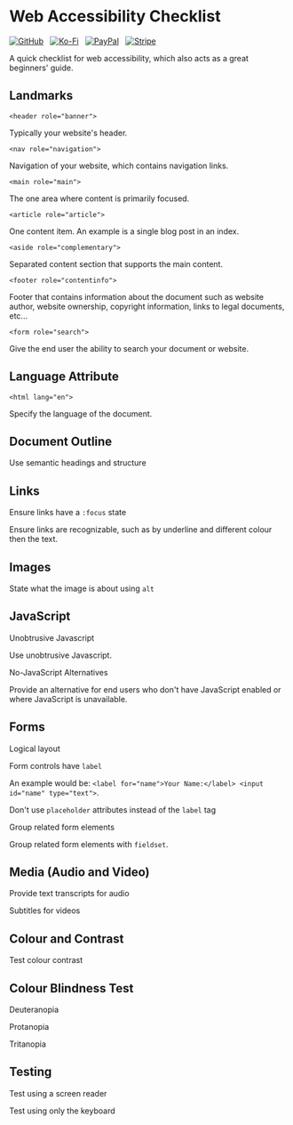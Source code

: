 # Web Accessibility Checklist

[![GitHub](https://srv-cdn.himpfen.io/badges/github/github-flat.svg)](https://github.com/sponsors/brandonhimpfen/) &nbsp; [![Ko-Fi](https://srv-cdn.himpfen.io/badges/kofi/kofi-flat.svg)](https://ko-fi.com/brandonhimpfen) &nbsp; [![PayPal](https://srv-cdn.himpfen.io/badges/paypal/paypal-flat.svg)](https://paypal.me/brandonhimpfen) &nbsp; [![Stripe](https://srv-cdn.himpfen.io/badges/stripe/stripe-flat.svg)](https://tinyurl.com/e8ymxdw3)

A quick checklist for web accessibility, which also acts as a great beginners' guide.

## Landmarks

```<header role="banner">```

Typically your website's header.

```<nav role="navigation">```

Navigation of your website, which contains navigation links.

```<main role="main">```

The one area where content is primarily focused.

```<article role="article">```

One content item. An example is a single blog post in an index.

```<aside role="complementary">```

Separated content section that supports the main content.

```<footer role="contentinfo">```

Footer that contains information about the document such as website author, website ownership, copyright information, links to legal documents, etc...

```<form role="search">```

Give the end user the ability to search your document or website.

## Language Attribute

```<html lang="en">```

Specify the language of the document.

## Document Outline

Use semantic headings and structure

## Links

Ensure links have a `:focus` state

Ensure links are recognizable, such as by underline and different colour then the text.

## Images

State what the image is about using `alt`

## JavaScript

Unobtrusive Javascript

Use unobtrusive Javascript.

No-JavaScript Alternatives

Provide an alternative for end users who don't have JavaScript enabled or where JavaScript is unavailable.

## Forms

Logical layout

Form controls have `label`

An example would be: ```<label for="name">Your Name:</label> <input id="name" type="text">```.

Don't use `placeholder` attributes instead of the `label` tag

Group related form elements

Group related form elements with `fieldset`.

## Media (Audio and Video)

Provide text transcripts for audio

Subtitles for videos

## Colour and Contrast

Test colour contrast

## Colour Blindness Test

Deuteranopia

Protanopia

Tritanopia

## Testing

Test using a screen reader

Test using only the keyboard
